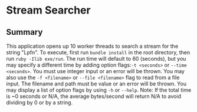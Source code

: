# Stream Searcher

## Summary
This application opens up 10 worker threads to search a stream for the string "Lpfn". To execute, first run ``bundle install`` in the root directory, then run ```ruby -Ilib exe/run```. The run time will default to 60 (seconds), but you may specify a different time by adding option flags:```-t <seconds>``` or ```--time <seconds>```. You must use integer input or an error will be thrown. You may also use the ```-f <filename>``` or ```--file <filename>``` flag to read from a file input. The filename and path must be value or an error will be thrown. You may display a list of option flags by using ```-h``` or ```--help```. Note: If the total time is ~0 seconds or N/A, the average bytes/second will return N/A to avoid dividing by 0 or by a string.